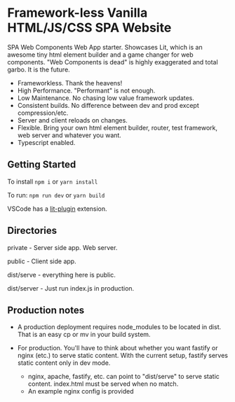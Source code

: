 # Framework-less Vanilla HTML/JS/CSS SPA Website

SPA Web Components Web App starter. Showcases Lit, which is an awesome tiny html element builder and a game changer for web components. "Web Components is dead" is highly exaggerated and total garbo. It is the future.

- Frameworkless. Thank the heavens!
- High Performance. "Performant" is not enough.
- Low Maintenance. No chasing low value framework updates.
- Consistent builds. No difference between dev and prod except compression/etc.
- Server and client reloads on changes.
- Flexible. Bring your own html element builder, router, test framework, web server and whatever you want.
- Typescript enabled.

## Getting Started

To install `npm i` or `yarn install`

To run: `npm run dev` or `yarn build`

VSCode has a [lit-plugin](https://marketplace.visualstudio.com/items?itemName=runem.lit-plugin) extension.

## Directories

private - Server side app. Web server.

public - Client side app.

dist/serve - everything here is public.

dist/server - Just run index.js in production.

## Production notes

- A production deployment requires node_modules to be located in dist. That is an easy cp or mv in your build system.

- For production. You'll have to think about whether you want fastify or nginx (etc.) to serve static content. With the current setup, fastify serves static content only in dev mode.
    - nginx, apache, fastify, etc. can point to "dist/serve" to serve static content. index.html must be served when no match.
    - An example nginx config is provided